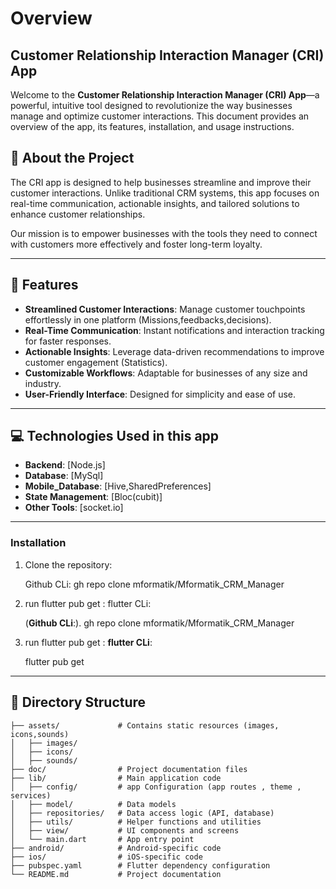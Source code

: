 # Overview

## Customer Relationship Interaction Manager (CRI) App

Welcome to the **Customer Relationship Interaction Manager (CRI) App**—a powerful, intuitive tool designed to revolutionize the way businesses manage and optimize customer interactions. This document provides an overview of the app, its features, installation, and usage instructions.

## 📝 About the Project

The CRI app is designed to help businesses streamline and improve their customer interactions. Unlike traditional CRM systems, this app focuses on real-time communication, actionable insights, and tailored solutions to enhance customer relationships.

Our mission is to empower businesses with the tools they need to connect with customers more effectively and foster long-term loyalty.

---

## 🌟 Features

- **Streamlined Customer Interactions**: Manage customer touchpoints effortlessly in one platform (Missions,feedbacks,decisions).
- **Real-Time Communication**: Instant notifications and interaction tracking for faster responses.
- **Actionable Insights**: Leverage data-driven recommendations to improve customer engagement (Statistics).
- **Customizable Workflows**: Adaptable for businesses of any size and industry.
- **User-Friendly Interface**: Designed for simplicity and ease of use.

---

## 💻 Technologies Used in this app

- **Backend**: [Node.js]
- **Database**: [MySql]
- **Mobile_Database**: [Hive,SharedPreferences]
- **State Management**: [Bloc(cubit)]
- **Other Tools**: [socket.io]

---

### Installation

1. Clone the repository:

   Github CLi:
   gh repo clone mformatik/Mformatik_CRM_Manager

2. run flutter pub get :
   flutter CLi:

   (**Github CLi**:).
   gh repo clone mformatik/Mformatik_CRM_Manager

3. run flutter pub get :
   **flutter CLi**:

   flutter pub get

---

## 📂 Directory Structure

```
├── assets/             # Contains static resources (images, icons,sounds)
│   ├── images/
│   ├── icons/
│   ├── sounds/
├── doc/                # Project documentation files
├── lib/                # Main application code
│   ├── config/         # app Configuration (app routes , theme , services)
│   ├── model/          # Data models
│   ├── repositories/   # Data access logic (API, database)
│   ├── utils/          # Helper functions and utilities
│   ├── view/           # UI components and screens
│   └── main.dart       # App entry point
├── android/            # Android-specific code
├── ios/                # iOS-specific code
├── pubspec.yaml        # Flutter dependency configuration
└── README.md           # Project documentation
```
